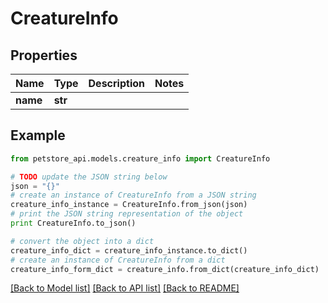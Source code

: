 # CreatureInfo


## Properties
Name | Type | Description | Notes
------------ | ------------- | ------------- | -------------
**name** | **str** |  | 

## Example

```python
from petstore_api.models.creature_info import CreatureInfo

# TODO update the JSON string below
json = "{}"
# create an instance of CreatureInfo from a JSON string
creature_info_instance = CreatureInfo.from_json(json)
# print the JSON string representation of the object
print CreatureInfo.to_json()

# convert the object into a dict
creature_info_dict = creature_info_instance.to_dict()
# create an instance of CreatureInfo from a dict
creature_info_form_dict = creature_info.from_dict(creature_info_dict)
```
[[Back to Model list]](../README.md#documentation-for-models) [[Back to API list]](../README.md#documentation-for-api-endpoints) [[Back to README]](../README.md)


